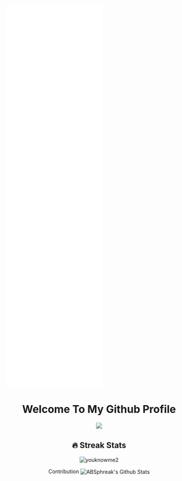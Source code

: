 ![Metrics](/github-metrics.svg)
<div align="center">

  <h1>Welcome To My Github Profile</h1>
  <a href="https://www.youtube.com/watch?v=dQw4w9WgXcQ"><img src="https://user-images.githubusercontent.com/73097560/115834477-dbab4500-a447-11eb-908a-139a6edaec5c.gif"></a>
  <br>
  
## 🔥 Streak Stats
<p align="center"><img src="https://github-readme-streak-stats.herokuapp.com/?user=youknowme2&theme=algolia" alt="youknowme2"  /></p>
 Contribution
<img align="center" src="https://github-readme-stats.vercel.app/api?username=youknowme2&include_all_commits=true&count_private=true&show_icons=true&line_height=20&title_color=7A7ADB&icon_color=2234AE&text_color=D3D3D3&bg_color=0,000000,130F40" alt="ABSphreak's Github Stats">
  
  </div>

